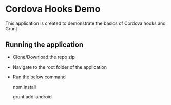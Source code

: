 # Cordova Hooks Demo
This application is created to demonstrate the basics of Cordova hooks and Grunt

## Running the application
* Clone/Download the repo zip
* Navigate to the root folder of the application
* Run the below command

    npm install
    
    grunt add-android
	
 